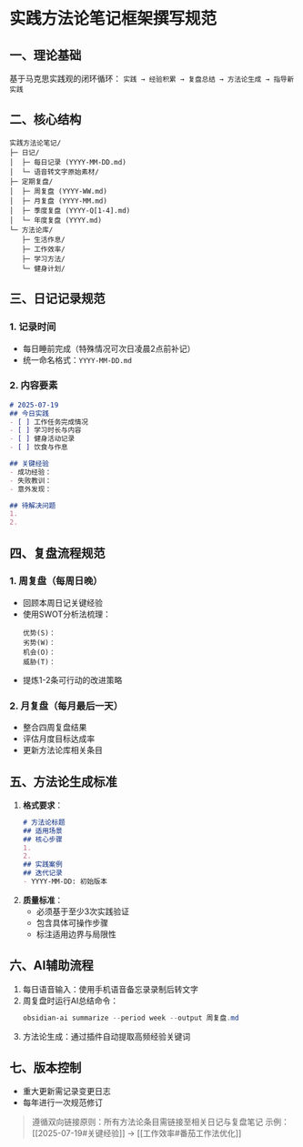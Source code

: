# 实践方法论笔记框架撰写规范

## 一、理论基础
基于马克思实践观的闭环循环：
`实践 → 经验积累 → 复盘总结 → 方法论生成 → 指导新实践`

## 二、核心结构
```
实践方法论笔记/
├─ 日记/
│  ├─ 每日记录 (YYYY-MM-DD.md)
│  └─ 语音转文字原始素材/
├─ 定期复盘/
│  ├─ 周复盘 (YYYY-WW.md)
│  ├─ 月复盘 (YYYY-MM.md)
│  ├─ 季度复盘 (YYYY-Q[1-4].md)
│  └─ 年度复盘 (YYYY.md)
└─ 方法论库/
   ├─ 生活作息/
   ├─ 工作效率/
   ├─ 学习方法/
   └─ 健身计划/
```

## 三、日记记录规范
### 1. 记录时间
- 每日睡前完成（特殊情况可次日凌晨2点前补记）
- 统一命名格式：`YYYY-MM-DD.md`

### 2. 内容要素
```markdown
# 2025-07-19
## 今日实践
- [ ] 工作任务完成情况
- [ ] 学习时长与内容
- [ ] 健身活动记录
- [ ] 饮食与作息

## 关键经验
- 成功经验：
- 失败教训：
- 意外发现：

## 待解决问题
1. 
2. 
```

## 四、复盘流程规范
### 1. 周复盘（每周日晚）
- 回顾本周日记关键经验
- 使用SWOT分析法梳理：
  ```
  优势(S)：
  劣势(W)：
  机会(O)：
  威胁(T)：
  ```
- 提炼1-2条可行动的改进策略

### 2. 月复盘（每月最后一天）
- 整合四周复盘结果
- 评估月度目标达成率
- 更新方法论库相关条目

## 五、方法论生成标准
1. **格式要求**：
   ```markdown
   # 方法论标题
   ## 适用场景
   ## 核心步骤
   1. 
   2. 
   ## 实践案例
   ## 迭代记录
   - YYYY-MM-DD: 初始版本
   ```
2. **质量标准**：
   - 必须基于至少3次实践验证
   - 包含具体可操作步骤
   - 标注适用边界与局限性

## 六、AI辅助流程
1. 每日语音输入：使用手机语音备忘录录制后转文字
2. 周复盘时运行AI总结命令：
   ```powershell
   obsidian-ai summarize --period week --output 周复盘.md
   ```
3. 方法论生成：通过插件自动提取高频经验关键词

## 七、版本控制
- 重大更新需记录变更日志
- 每年进行一次规范修订

> 遵循双向链接原则：所有方法论条目需链接至相关日记与复盘笔记
> 示例：[[2025-07-19#关键经验]] → [[工作效率#番茄工作法优化]]